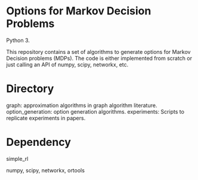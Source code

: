 # Options for Markov Decision Problems

Python 3.

This repository contains a set of algorithms to generate options for Markov Decision problems (MDPs).
The code is either implemented from scratch or just calling an API of numpy, scipy, networkx, etc.

# Directory

graph: approximation algorithms in graph algorithm literature.
option_generation: option generation algorithms.
experiments: Scripts to replicate experiments in papers.

# Dependency

simple_rl

numpy, scipy, networkx, ortools


